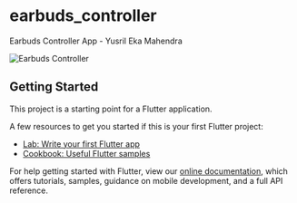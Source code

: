 # earbuds_controller

Earbuds Controller App - Yusril Eka Mahendra

![Earbuds Controller](https://user-images.githubusercontent.com/65325397/116500081-f9f5c280-a8d7-11eb-87bc-8715579b58a6.png)

## Getting Started

This project is a starting point for a Flutter application.

A few resources to get you started if this is your first Flutter project:

- [Lab: Write your first Flutter app](https://flutter.dev/docs/get-started/codelab)
- [Cookbook: Useful Flutter samples](https://flutter.dev/docs/cookbook)

For help getting started with Flutter, view our
[online documentation](https://flutter.dev/docs), which offers tutorials,
samples, guidance on mobile development, and a full API reference.
